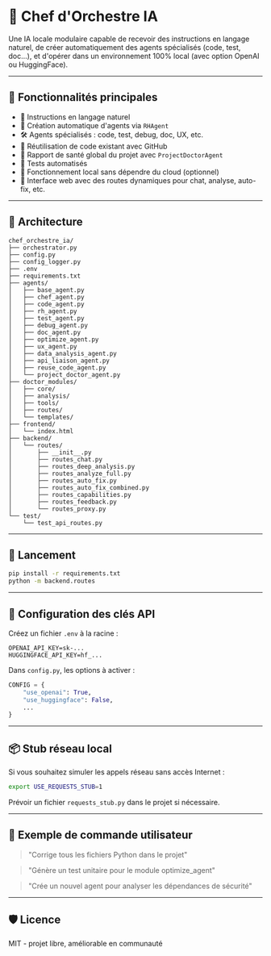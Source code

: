 # 🤖 Chef d'Orchestre IA

Une IA locale modulaire capable de recevoir des instructions en langage naturel, de créer automatiquement des agents spécialisés (code, test, doc...), et d'opérer dans un environnement 100% local (avec option OpenAI ou HuggingFace).

---

## 🚀 Fonctionnalités principales

- 💬 Instructions en langage naturel
- 🧠 Création automatique d'agents via `RHAgent`
- 🛠 Agents spécialisés : code, test, debug, doc, UX, etc.
- 🔁 Réutilisation de code existant avec GitHub
- 📄 Rapport de santé global du projet avec `ProjectDoctorAgent`
- 🧪 Tests automatisés
- 🔐 Fonctionnement local sans dépendre du cloud (optionnel)
- 🧩 Interface web avec des routes dynamiques pour chat, analyse, auto-fix, etc.

---

## 🧱 Architecture

```
chef_orchestre_ia/
├── orchestrator.py
├── config.py
├── config_logger.py
├── .env
├── requirements.txt
├── agents/
│   ├── base_agent.py
│   ├── chef_agent.py
│   ├── code_agent.py
│   ├── rh_agent.py
│   ├── test_agent.py
│   ├── debug_agent.py
│   ├── doc_agent.py
│   ├── optimize_agent.py
│   ├── ux_agent.py
│   ├── data_analysis_agent.py
│   ├── api_liaison_agent.py
│   ├── reuse_code_agent.py
│   └── project_doctor_agent.py
├── doctor_modules/
│   ├── core/
│   ├── analysis/
│   ├── tools/
│   ├── routes/
│   └── templates/
├── frontend/
│   └── index.html
├── backend/
│   └── routes/
│       ├── __init__.py
│       ├── routes_chat.py
│       ├── routes_deep_analysis.py
│       ├── routes_analyze_full.py
│       ├── routes_auto_fix.py
│       ├── routes_auto_fix_combined.py
│       ├── routes_capabilities.py
│       ├── routes_feedback.py
│       └── routes_proxy.py
└── test/
    └── test_api_routes.py
```

---

## 🧪 Lancement

```bash
pip install -r requirements.txt
python -m backend.routes
```

---

## 🔑 Configuration des clés API

Créez un fichier `.env` à la racine :

```
OPENAI_API_KEY=sk-...
HUGGINGFACE_API_KEY=hf_...
```

Dans `config.py`, les options à activer :
```python
CONFIG = {
    "use_openai": True,
    "use_huggingface": False,
    ...
}
```

---

## 📦 Stub réseau local

Si vous souhaitez simuler les appels réseau sans accès Internet :
```bash
export USE_REQUESTS_STUB=1
```

Prévoir un fichier `requests_stub.py` dans le projet si nécessaire.

---

## 🧠 Exemple de commande utilisateur

> "Corrige tous les fichiers Python dans le projet"

> "Génère un test unitaire pour le module optimize_agent"

> "Crée un nouvel agent pour analyser les dépendances de sécurité"

---

## 🛡️ Licence

MIT - projet libre, améliorable en communauté
